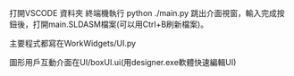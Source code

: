 打開VSCODE 資料夾 終端機執行
python ./main.py
跳出介面視窗，輸入完成按鈕後，打開main.SLDASM檔案(可以用Ctrl+B刷新檔案)。

主要程式都寫在WorkWidgets/UI.py

圖形用戶互動介面在UI/boxUI.ui(用designer.exe軟體快速編輯UI)